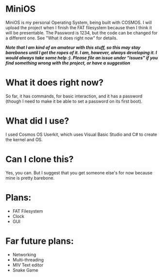# MiniOS
MiniOS is my personal Operating System, being built with COSMOS. I will upload the project when I finish the FAT filesystem because then I think it will be presentable. The Password is 1234, but the code can be changed for a different one. See "What it does right now" for details.

***Note that I am kind of an amateur with this stuff, so this may stay barebones until I get the ropes of it. I am, however, always developing it. I would always take some help :). Please file an issue under "issues" if you find something wrong with the project, or have a suggestion***

# What it does right now?
So far, it has commands, for basic interaction, and it has a password (though I need to make it be able to set a password on its first boot).

# What did I use?
I used Cosmos OS Userkit, which uses Visual Basic Studio and C# to create the kernel and OS.

# Can I clone this?
Yes, you can. But I suggest that you get someone else's for now because mine is pretty barebone.

# Plans:
- FAT Filesystem
- Clock
- GUI

# Far future plans:
- Networking
- Multi-threading
- MIV Text editor
- Snake Game
